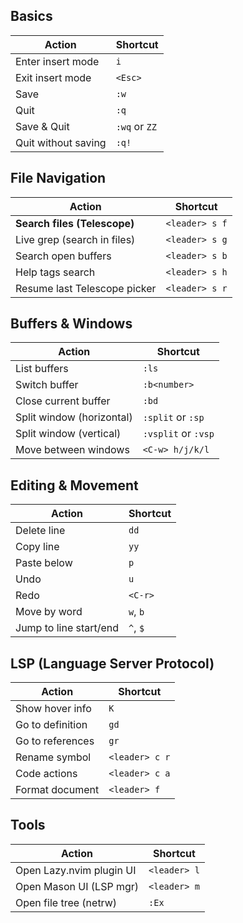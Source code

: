 ## Basics

| Action              | Shortcut      |
| ------------------- | ------------- |
| Enter insert mode   | `i`           |
| Exit insert mode    | `<Esc>`       |
| Save                | `:w`          |
| Quit                | `:q`          |
| Save & Quit         | `:wq` or `ZZ` |
| Quit without saving | `:q!`         |

## File Navigation 

| Action                       | Shortcut       |
| ---------------------------- | -------------- |
| **Search files (Telescope)** | `<leader> s f` |
| Live grep (search in files)  | `<leader> s g` |
| Search open buffers          | `<leader> s b` |
| Help tags search             | `<leader> s h` |
| Resume last Telescope picker | `<leader> s r` |

## Buffers & Windows

| Action                    | Shortcut            |
| ------------------------- | ------------------- |
| List buffers              | `:ls`               |
| Switch buffer             | `:b<number>`        |
| Close current buffer      | `:bd`               |
| Split window (horizontal) | `:split` or `:sp`   |
| Split window (vertical)   | `:vsplit` or `:vsp` |
| Move between windows      | `<C-w> h/j/k/l`     |

## Editing & Movement

| Action                 | Shortcut |
| ---------------------- | -------- |
| Delete line            | `dd`     |
| Copy line              | `yy`     |
| Paste below            | `p`      |
| Undo                   | `u`      |
| Redo                   | `<C-r>`  |
| Move by word           | `w`, `b` |
| Jump to line start/end | `^`, `$` |

## LSP (Language Server Protocol)

| Action           | Shortcut       |
| ---------------- | -------------- |
| Show hover info  | `K`            |
| Go to definition | `gd`           |
| Go to references | `gr`           |
| Rename symbol    | `<leader> c r` |
| Code actions     | `<leader> c a` |
| Format document  | `<leader> f`   |

## Tools

| Action                   | Shortcut     |
| ------------------------ | ------------ |
| Open Lazy.nvim plugin UI | `<leader> l` |
| Open Mason UI (LSP mgr)  | `<leader> m` |
| Open file tree (netrw)   | `:Ex`        |
